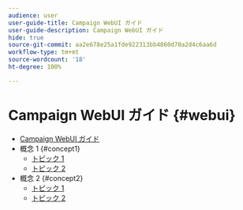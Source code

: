 ```yaml
---
audience: user
user-guide-title: Campaign WebUI ガイド
user-guide-description: Campaign WebUI ガイド
hide: true
source-git-commit: aa2e678e25a1fde922313bb4860d70a2d4c6aa6d
workflow-type: tm+mt
source-wordcount: '18'
ht-degree: 100%

---
```



# Campaign WebUI ガイド {#webui}

+ [Campaign WebUI ガイド](home.md)
+ 概念 1 {#concept1}
   + [トピック 1](concept1/topic1.md)
   + [トピック 2](concept1/topic2.md)
+ 概念 2 {#concept2}
   + [トピック 1](concept2/topic1.md)
   + [トピック 2](concept2/topic2.md)

